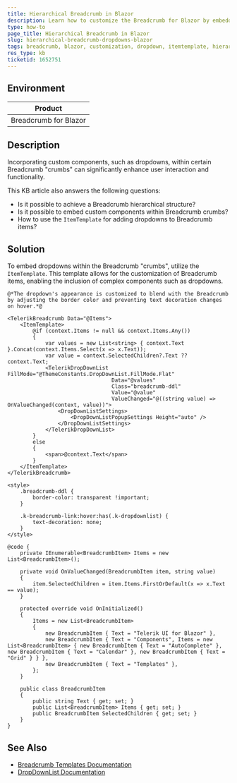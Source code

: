 ```yaml
---
title: Hierarchical Breadcrumb in Blazor
description: Learn how to customize the Breadcrumb for Blazor by embedding dropdowns within Breadcrumb items to optimize user interaction and functionality.
type: how-to
page_title: Hierarchical Breadcrumb in Blazor
slug: hierarchical-breadcrumb-dropdowns-blazor
tags: breadcrumb, blazor, customization, dropdown, itemtemplate, hierarchical
res_type: kb
ticketid: 1652751
---
```


## Environment

| Product |
| --- |
| Breadcrumb for Blazor |

## Description

Incorporating custom components, such as dropdowns, within certain Breadcrumb "crumbs" can significantly enhance user interaction and functionality.

This KB article also answers the following questions:
- Is it possible to achieve a Breadcrumb hierarchical structure?
- Is it possible to embed custom components within Breadcrumb crumbs?
- How to use the `ItemTemplate` for adding dropdowns to Breadcrumb items?

## Solution

To embed dropdowns within the Breadcrumb "crumbs", utilize the `ItemTemplate`. This template allows for the customization of Breadcrumb items, enabling the inclusion of complex components such as dropdowns.

````CSHTML
@*The dropdown's appearance is customized to blend with the Breadcrumb by adjusting the border color and preventing text decoration changes on hover.*@

<TelerikBreadcrumb Data="@Items">
    <ItemTemplate>
        @if (context.Items != null && context.Items.Any())
        {
            var values = new List<string> { context.Text }.Concat(context.Items.Select(x => x.Text));
            var value = context.SelectedChildren?.Text ?? context.Text;
            <TelerikDropDownList FillMode="@ThemeConstants.DropDownList.FillMode.Flat" 
                                 Data="@values" 
                                 Class="breadcrumb-ddl"
                                 Value="@value"
                                 ValueChanged="@((string value) => OnValueChanged(context, value))">
                <DropDownListSettings>
                    <DropDownListPopupSettings Height="auto" />
                </DropDownListSettings>
            </TelerikDropDownList>
        }
        else
        {
            <span>@context.Text</span>
        }
    </ItemTemplate>
</TelerikBreadcrumb>

<style>
    .breadcrumb-ddl {
        border-color: transparent !important;
    }

    .k-breadcrumb-link:hover:has(.k-dropdownlist) {
        text-decoration: none;
    }
</style>

@code {
    private IEnumerable<BreadcrumbItem> Items = new List<BreadcrumbItem>();

    private void OnValueChanged(BreadcrumbItem item, string value)
    {
        item.SelectedChildren = item.Items.FirstOrDefault(x => x.Text == value);
    }

    protected override void OnInitialized()
    {
        Items = new List<BreadcrumbItem>
        {
            new BreadcrumbItem { Text = "Telerik UI for Blazor" },
            new BreadcrumbItem { Text = "Components", Items = new List<BreadcrumbItem> { new BreadcrumbItem { Text = "AutoComplete" }, new BreadcrumbItem { Text = "Calendar" }, new BreadcrumbItem { Text = "Grid" } } },
            new BreadcrumbItem { Text = "Templates" },
        };
    }

    public class BreadcrumbItem
    {
        public string Text { get; set; }
        public List<BreadcrumbItem> Items { get; set; }
        public BreadcrumbItem SelectedChildren { get; set; }
    }
}
````

## See Also

- [Breadcrumb Templates Documentation](https://docs.telerik.com/blazor-ui/components/breadcrumb/templates#itemtemplate)
- [DropDownList Documentation](https://docs.telerik.com/blazor-ui/components/dropdownlist/overview)
